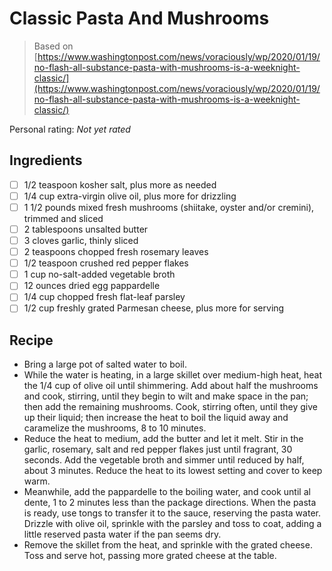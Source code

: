 <!-- Needs Manual Review -->

# Classic Pasta And Mushrooms

> Based on [https://www.washingtonpost.com/news/voraciously/wp/2020/01/19/no-flash-all-substance-pasta-with-mushrooms-is-a-weeknight-classic/](https://www.washingtonpost.com/news/voraciously/wp/2020/01/19/no-flash-all-substance-pasta-with-mushrooms-is-a-weeknight-classic/)

<!-- {cts} rating=0; (User can specify rating on scale of 1-5) -->

Personal rating: *Not yet rated*

<!-- {cte} -->

<!-- {cts} name_image=None; (User can specify image name) -->

<!-- TODO: Capture image -->

<!-- {cte} -->

## Ingredients

* [ ] 1/2 teaspoon kosher salt, plus more as needed
* [ ] 1/4 cup extra-virgin olive oil, plus more for drizzling
* [ ] 1 1/2 pounds mixed fresh mushrooms (shiitake, oyster and/or cremini), trimmed and sliced
* [ ] 2 tablespoons unsalted butter
* [ ] 3 cloves garlic, thinly sliced
* [ ] 2 teaspoons chopped fresh rosemary leaves
* [ ] 1/2 teaspoon crushed red pepper flakes
* [ ] 1 cup no-salt-added vegetable broth
* [ ] 12 ounces dried egg pappardelle
* [ ] 1/4 cup chopped fresh flat-leaf parsley
* [ ] 1/2 cup freshly grated Parmesan cheese, plus more for serving

## Recipe

* Bring a large pot of salted water to boil.
* While the water is heating, in a large skillet over medium-high heat, heat the 1/4 cup of olive oil until shimmering. Add about half the mushrooms and cook, stirring, until they begin to wilt and make space in the pan; then add the remaining mushrooms. Cook, stirring often, until they give up their liquid; then increase the heat to boil the liquid away and caramelize the mushrooms, 8 to 10 minutes.
* Reduce the heat to medium, add the butter and let it melt. Stir in the garlic, rosemary, salt and red pepper flakes just until fragrant, 30 seconds. Add the vegetable broth and simmer until reduced by half, about 3 minutes. Reduce the heat to its lowest setting and cover to keep warm.
* Meanwhile, add the pappardelle to the boiling water, and cook until al dente, 1 to 2 minutes less than the package directions. When the pasta is ready, use tongs to transfer it to the sauce, reserving the pasta water. Drizzle with olive oil, sprinkle with the parsley and toss to coat, adding a little reserved pasta water if the pan seems dry.
* Remove the skillet from the heat, and sprinkle with the grated cheese. Toss and serve hot, passing more grated cheese at the table.
